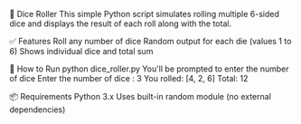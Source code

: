 🎲 Dice Roller
This simple Python script simulates rolling multiple 6-sided dice and displays the result of each roll along with the total.

✅ Features
Roll any number of dice
Random output for each die (values 1 to 6)
Shows individual dice and total sum

🚀 How to Run
python dice_roller.py
You'll be prompted to enter the number of dice
Enter the number of dice : 3
You rolled:  [4, 2, 6]
Total:  12

📦 Requirements
Python 3.x
Uses built-in random module (no external dependencies)
